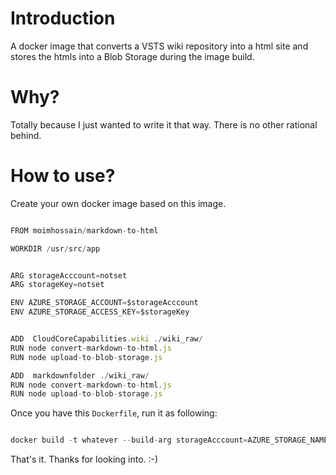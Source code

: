 # Introduction

A docker image that converts a VSTS wiki repository into a html site and stores the htmls into a Blob Storage during the image build.


# Why?

Totally because I just wanted to write it that way. There is no other rational behind. 


# How to use?

Create your own docker image based on this image.

``` javascript

FROM moimhossain/markdown-to-html

WORKDIR /usr/src/app


ARG storageAcccount=notset
ARG storageKey=notset

ENV AZURE_STORAGE_ACCOUNT=$storageAcccount
ENV AZURE_STORAGE_ACCESS_KEY=$storageKey


ADD  CloudCoreCapabilities.wiki ./wiki_raw/
RUN node convert-markdown-to-html.js
RUN node upload-to-blob-storage.js

ADD  markdownfolder ./wiki_raw/
RUN node convert-markdown-to-html.js
RUN node upload-to-blob-storage.js

```

Once you have this `Dockerfile`, run it as following:

``` javascript

docker build -t whatever --build-arg storageAcccount=AZURE_STORAGE_NAME --build-arg storageKey=AZURE_STORAGE_KEY

``` 

That's it. Thanks for looking into. :-)